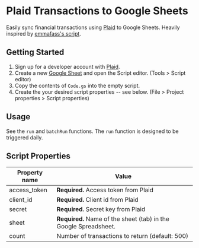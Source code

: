 # Plaid Transactions to Google Sheets

Easily sync financial transactions using [Plaid](https://plaid.com) to Google Sheets. Heavily inspired by [emmafass's script](https://github.com/emmafass/plaid-google-scripts/blob/master/plaid-script.gs).

## Getting Started

1. Sign up for a developer account with [Plaid](https://plaid.com).
1. Create a new [Google Sheet](http://sheet.new) and open the Script editor. (Tools > Script editor)
1. Copy the contents of `Code.gs` into the empty script.
1. Create the your desired script properties -- see below. (File > Project properties > Script properties)

## Usage

See the `run` and `batchRun` functions. The `run` function is designed to be triggered daily. 

## Script Properties

Property name | Value
------------ | -------------
access_token | **Required.** Access token from Plaid
client_id | **Required.** Client id from Plaid
secret | **Required.** Secret key from Plaid
sheet | **Required.** Name of the sheet (tab) in the Google Spreadsheet.
count | Number of transactions to return (default: 500)
